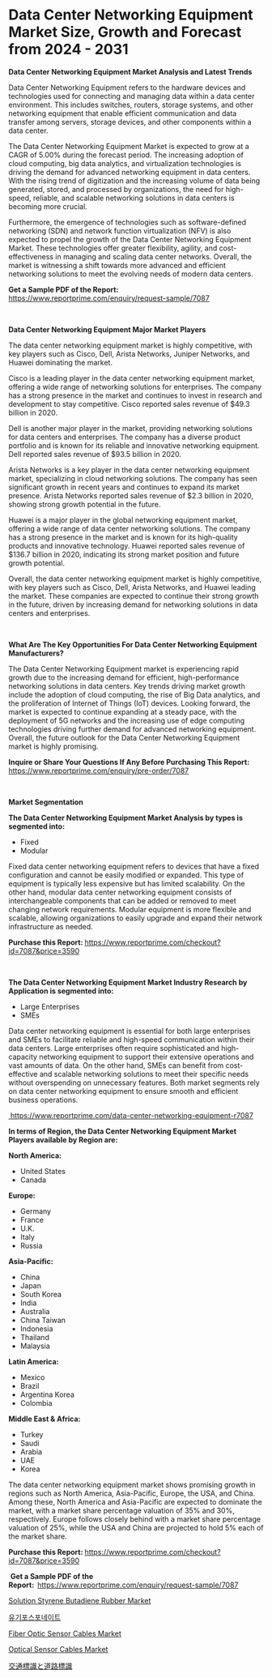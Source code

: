 <p><h1>Data Center Networking Equipment Market Size, Growth and Forecast from 2024 - 2031</h1></p><p><strong>Data Center Networking Equipment Market Analysis and Latest Trends</strong></p>
<p><p>Data Center Networking Equipment refers to the hardware devices and technologies used for connecting and managing data within a data center environment. This includes switches, routers, storage systems, and other networking equipment that enable efficient communication and data transfer among servers, storage devices, and other components within a data center.</p><p>The Data Center Networking Equipment Market is expected to grow at a CAGR of 5.00% during the forecast period. The increasing adoption of cloud computing, big data analytics, and virtualization technologies is driving the demand for advanced networking equipment in data centers. With the rising trend of digitization and the increasing volume of data being generated, stored, and processed by organizations, the need for high-speed, reliable, and scalable networking solutions in data centers is becoming more crucial.</p><p>Furthermore, the emergence of technologies such as software-defined networking (SDN) and network function virtualization (NFV) is also expected to propel the growth of the Data Center Networking Equipment Market. These technologies offer greater flexibility, agility, and cost-effectiveness in managing and scaling data center networks. Overall, the market is witnessing a shift towards more advanced and efficient networking solutions to meet the evolving needs of modern data centers.</p></p>
<p><strong>Get a Sample PDF of the Report:&nbsp;</strong> <a href="https://www.reportprime.com/enquiry/request-sample/7087">https://www.reportprime.com/enquiry/request-sample/7087</a></p>
<p>&nbsp;</p>
<p><strong>Data Center Networking Equipment Major Market Players</strong></p>
<p><p>The data center networking equipment market is highly competitive, with key players such as Cisco, Dell, Arista Networks, Juniper Networks, and Huawei dominating the market.</p><p>Cisco is a leading player in the data center networking equipment market, offering a wide range of networking solutions for enterprises. The company has a strong presence in the market and continues to invest in research and development to stay competitive. Cisco reported sales revenue of $49.3 billion in 2020.</p><p>Dell is another major player in the market, providing networking solutions for data centers and enterprises. The company has a diverse product portfolio and is known for its reliable and innovative networking equipment. Dell reported sales revenue of $93.5 billion in 2020.</p><p>Arista Networks is a key player in the data center networking equipment market, specializing in cloud networking solutions. The company has seen significant growth in recent years and continues to expand its market presence. Arista Networks reported sales revenue of $2.3 billion in 2020, showing strong growth potential in the future.</p><p>Huawei is a major player in the global networking equipment market, offering a wide range of data center networking solutions. The company has a strong presence in the market and is known for its high-quality products and innovative technology. Huawei reported sales revenue of $136.7 billion in 2020, indicating its strong market position and future growth potential.</p><p>Overall, the data center networking equipment market is highly competitive, with key players such as Cisco, Dell, Arista Networks, and Huawei leading the market. These companies are expected to continue their strong growth in the future, driven by increasing demand for networking solutions in data centers and enterprises.</p></p>
<p>&nbsp;</p>
<p><strong>What Are The Key Opportunities For Data Center Networking Equipment Manufacturers?</strong></p>
<p><p>The Data Center Networking Equipment market is experiencing rapid growth due to the increasing demand for efficient, high-performance networking solutions in data centers. Key trends driving market growth include the adoption of cloud computing, the rise of Big Data analytics, and the proliferation of Internet of Things (IoT) devices. Looking forward, the market is expected to continue expanding at a steady pace, with the deployment of 5G networks and the increasing use of edge computing technologies driving further demand for advanced networking equipment. Overall, the future outlook for the Data Center Networking Equipment market is highly promising.</p></p>
<p><strong>Inquire or Share Your Questions If Any Before Purchasing This Report:</strong> <a href="https://www.reportprime.com/enquiry/pre-order/7087">https://www.reportprime.com/enquiry/pre-order/7087</a></p>
<p>&nbsp;</p>
<p><strong>Market Segmentation</strong></p>
<p><strong>The Data Center Networking Equipment Market Analysis by types is segmented into:</strong></p>
<p><ul><li>Fixed</li><li>Modular</li></ul></p>
<p><p>Fixed data center networking equipment refers to devices that have a fixed configuration and cannot be easily modified or expanded. This type of equipment is typically less expensive but has limited scalability. On the other hand, modular data center networking equipment consists of interchangeable components that can be added or removed to meet changing network requirements. Modular equipment is more flexible and scalable, allowing organizations to easily upgrade and expand their network infrastructure as needed.</p></p>
<p><strong>Purchase this Report:&nbsp;</strong><a href="https://www.reportprime.com/checkout?id=7087&price=3590">https://www.reportprime.com/checkout?id=7087&price=3590</a></p>
<p>&nbsp;</p>
<p><strong>The Data Center Networking Equipment Market Industry Research by Application is segmented into:</strong></p>
<p><ul><li>Large Enterprises</li><li>SMEs</li></ul></p>
<p><p>Data center networking equipment is essential for both large enterprises and SMEs to facilitate reliable and high-speed communication within their data centers. Large enterprises often require sophisticated and high-capacity networking equipment to support their extensive operations and vast amounts of data. On the other hand, SMEs can benefit from cost-effective and scalable networking solutions to meet their specific needs without overspending on unnecessary features. Both market segments rely on data center networking equipment to ensure smooth and efficient business operations.</p></p>
<p><a href="https://www.reportprime.com/data-center-networking-equipment-r7087">&nbsp;https://www.reportprime.com/data-center-networking-equipment-r7087</a></p>
<p><strong>In terms of Region, the Data Center Networking Equipment Market Players available by Region are:</strong></p>
<p>
    <p> <strong> North America: </strong>
        <ul>
            <li>United States</li>
            <li>Canada</li>
        </ul>
        </p> 
    <p> <strong> Europe: </strong>
        <ul>
            <li>Germany</li>
            <li>France</li>
            <li>U.K.</li>
            <li>Italy</li>
            <li>Russia</li>
        </ul>
        </p> 
    <p> <strong> Asia-Pacific: </strong>
        <ul>
            <li>China</li>
            <li>Japan</li>
            <li>South Korea</li>
            <li>India</li>
            <li>Australia</li>
            <li>China Taiwan</li>
            <li>Indonesia</li>
            <li>Thailand</li>
            <li>Malaysia</li>
        </ul>
        </p> 
    <p> <strong> Latin America: </strong>
        <ul>
            <li>Mexico</li>
            <li>Brazil</li>
            <li>Argentina Korea</li>
            <li>Colombia</li>
        </ul>
        </p> 
    <p> <strong> Middle East & Africa: </strong>
        <ul>
            <li>Turkey</li>
            <li>Saudi</li>
            <li>Arabia</li>
            <li>UAE</li>
            <li>Korea</li>
        </ul>
    </p>
    </p>
<p><p>The data center networking equipment market shows promising growth in regions such as North America, Asia-Pacific, Europe, the USA, and China. Among these, North America and Asia-Pacific are expected to dominate the market, with a market share percentage valuation of 35% and 30%, respectively. Europe follows closely behind with a market share percentage valuation of 25%, while the USA and China are projected to hold 5% each of the market share.</p></p>
<p><strong>Purchase this Report: </strong><a href="https://www.reportprime.com/checkout?id=7087&price=3590">https://www.reportprime.com/checkout?id=7087&price=3590</a></p>
<p>&nbsp;<strong>Get a Sample PDF of the Report:&nbsp;&nbsp;</strong><a href="https://www.reportprime.com/enquiry/request-sample/7087">https://www.reportprime.com/enquiry/request-sample/7087</a></p>
<p><strong></strong></p>
<p><p><a href="https://issuu.com/reportprime-2/docs/solution-styrene-butadiene-rubber-market-size-2030">Solution Styrene Butadiene Rubber Market</a></p><p><a href="https://github.com/iansanftyord09878/Market-Research-Report-List-1/blob/main/868160518956.md">유기포스포네이트</a></p><p><a href="https://github.com/yemakinde/Market-Research-Report-List-2/blob/main/fiber-optic-sensor-cables-market.md">Fiber Optic Sensor Cables Market</a></p><p><a href="https://github.com/jsmusil/Market-Research-Report-List-2/blob/main/optical-sensor-cables-market.md">Optical Sensor Cables Market</a></p><p><a href="https://github.com/cnnriuez22368/Market-Research-Report-List-1/blob/main/403368020565.md">交通標識と道路標識</a></p></p>
